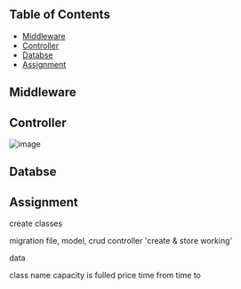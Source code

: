 

## Table of Contents
- [Middleware](#Middleware)
- [Controller](#Controller)
- [Databse](#Databse)
- [Assignment](#Assignment)

## Middleware



## Controller
![image](https://github.com/user-attachments/assets/036eaee2-24e9-48bd-af1d-06aeba7539d4)

## Databse

## Assignment

create classes

migration file, model, crud controller 'create & store working'

data

class name
capacity
is fulled
price
time from
time to
